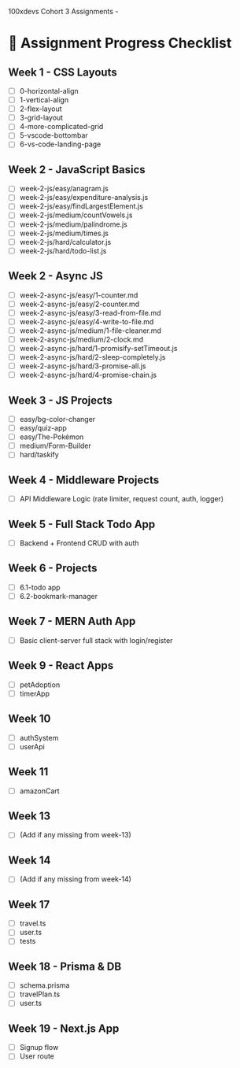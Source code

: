 100xdevs Cohort 3 Assignments - 

# 📝 Assignment Progress Checklist

## Week 1 - CSS Layouts
- [ ] 0-horizontal-align
- [ ] 1-vertical-align
- [ ] 2-flex-layout
- [ ] 3-grid-layout
- [ ] 4-more-complicated-grid
- [ ] 5-vscode-bottombar
- [ ] 6-vs-code-landing-page

## Week 2 - JavaScript Basics
- [ ] week-2-js/easy/anagram.js
- [ ] week-2-js/easy/expenditure-analysis.js
- [ ] week-2-js/easy/findLargestElement.js
- [ ] week-2-js/medium/countVowels.js
- [ ] week-2-js/medium/palindrome.js
- [ ] week-2-js/medium/times.js
- [ ] week-2-js/hard/calculator.js
- [ ] week-2-js/hard/todo-list.js

## Week 2 - Async JS
- [ ] week-2-async-js/easy/1-counter.md
- [ ] week-2-async-js/easy/2-counter.md
- [ ] week-2-async-js/easy/3-read-from-file.md
- [ ] week-2-async-js/easy/4-write-to-file.md
- [ ] week-2-async-js/medium/1-file-cleaner.md
- [ ] week-2-async-js/medium/2-clock.md
- [ ] week-2-async-js/hard/1-promisify-setTimeout.js
- [ ] week-2-async-js/hard/2-sleep-completely.js
- [ ] week-2-async-js/hard/3-promise-all.js
- [ ] week-2-async-js/hard/4-promise-chain.js

## Week 3 - JS Projects
- [ ] easy/bg-color-changer
- [ ] easy/quiz-app
- [ ] easy/The-Pokémon
- [ ] medium/Form-Builder
- [ ] hard/taskify

## Week 4 - Middleware Projects
- [ ] API Middleware Logic (rate limiter, request count, auth, logger)

## Week 5 - Full Stack Todo App
- [ ] Backend + Frontend CRUD with auth

## Week 6 - Projects
- [ ] 6.1-todo app
- [ ] 6.2-bookmark-manager

## Week 7 - MERN Auth App
- [ ] Basic client-server full stack with login/register

## Week 9 - React Apps
- [ ] petAdoption
- [ ] timerApp

## Week 10
- [ ] authSystem
- [ ] userApi

## Week 11
- [ ] amazonCart

## Week 13
- [ ] (Add if any missing from week-13)

## Week 14
- [ ] (Add if any missing from week-14)

## Week 17
- [ ] travel.ts
- [ ] user.ts
- [ ] tests

## Week 18 - Prisma & DB
- [ ] schema.prisma
- [ ] travelPlan.ts
- [ ] user.ts

## Week 19 - Next.js App
- [ ] Signup flow
- [ ] User route
